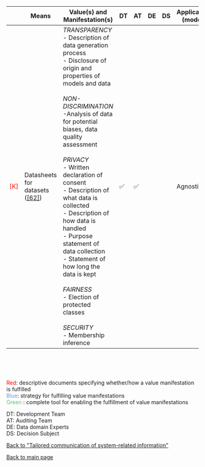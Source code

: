 |       | Means  | Value(s) and Manifestation(s)| DT|AT | DE | DS | Application (model) | Approach | Visual elements | Additional details
| ----------- |  --------------------------- | ---------------  |------------------------------|-------------| ----------------------|----------------------|----------------------------|--------------------|------------------------|--------------------------------- |
<span style="color:red">[K]</span> | Datasheets for datasets ([[62]](references.md#gebru2020)) | *TRANSPARENCY* <br> - Description of data generation process <br> - Disclosure of origin and properties of models and data <br><br> *NON-DISCRIMINATION*<br> -Analysis of data for potential biases, data quality assessment <br><br> *PRIVACY* <br> - Written declaration of consent<br> - Description of what data is collected <br> - Description of how data is handled<br> - Purpose statement of data collection <br> - Statement of how long the data is kept <br><br>*FAIRNESS* <br> - Election of protected classes <br><br> *SECURITY* <br> - Membership inference | ✅| ✅| | | Agnostic| | - Summary statistics <br> - Visual examples of datasets (if images, for instance) | 


<br>
<br>
<br>

<span style="color:red">Red</span>: descriptive documents specifying whether/how a value manifestation is fulfilled<br>
<span style="color:#6495ED">Blue</span>: strategy for fulfilling value manifestations<br>
<span style="color:#50C878">Green</span> : complete tool for enabling the fulfillment of value manifestations <br>

DT: Development Team <br>
AT: Auditing Team <br>
DE: Data domain Experts <br>
DS: Decision Subject<br>

[Back to "Tailored communication of system-related information"](../Table3A.md)

[Back to main page](../index.md)